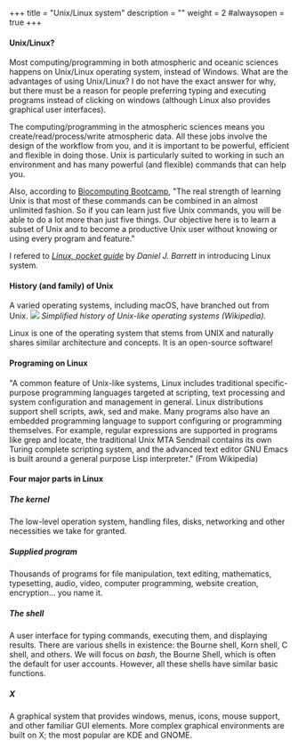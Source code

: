 +++
title = "Unix/Linux system"
description = ""
weight = 2
#alwaysopen = true
+++

#### Unix/Linux?
Most computing/programming in both atmospheric and oceanic sciences happens on Unix/Linux operating system, instead of Windows. What are the advantages of using Unix/Linux?
I do not have the exact answer for why, but there must be a reason for people preferring typing and executing programs instead of clicking on windows (although Linux also provides graphical user interfaces).

The computing/programming in the atmospheric sciences means you create/read/process/write atmospheric data. All these jobs involve the design of the workflow from you, and it is important to be powerful, efficient and flexible in doing those. Unix is particularly suited to working in such an environment and has many powerful (and flexible) commands that can help you.

Also, according to [Biocomputing Bootcamp](https://bioboot.github.io/web-2016/day1/),
"The real strength of learning Unix is that most of these commands can be combined in an almost unlimited fashion. So if you can learn just five Unix commands, you will be able to do a lot more than just five things. Our objective here is to learn a subset of Unix and to become a productive Unix user without knowing or using every program and feature."

I refered to [*Linux, pocket guide*](https://www.amazon.com/Linux-Pocket-Guide-Daniel-Barrett/dp/1449316697) by *Daniel J. Barrett* in introducing Linux system.

#### History (and family) of Unix
A varied operating systems, including macOS, have branched out from Unix.
![](../images/Unix_timeline.png?classes=border,shadow)
*Simplified history of Unix-like operating systems (Wikipedia).*

Linux is one of the operating system that stems from UNIX and naturally shares similar architecture and concepts. It is an open-source software!

#### Programing on Linux
"A common feature of Unix-like systems, Linux includes traditional specific-purpose programming languages targeted at scripting, text processing and system configuration and management in general. Linux distributions support shell scripts, awk, sed and make. Many programs also have an embedded programming language to support configuring or programming themselves. For example, regular expressions are supported in programs like grep and locate, the traditional Unix MTA Sendmail contains its own Turing complete scripting system, and the advanced text editor GNU Emacs is built around a general purpose Lisp interpreter." (From Wikipedia)

#### Four major parts in Linux
##### The kernel
The low-level operation system, handling files, disks, networking and other necessities we take for granted.
##### Supplied program
Thousands of programs for file manipulation, text editing, mathematics, typesetting, audio, video, computer programming, website creation, encryption... you name it.
##### The shell
A user interface for typing commands, executing them, and displaying results. There are various shells in existence: the Bourne shell, Korn shell, C shell, and others. We will focus on *bash*, the Bourne Shell, which is often the default for user accounts. However, all these shells have similar basic functions.
##### X
A graphical system that provides windows, menus, icons, mouse support, and other familiar GUI elements. More complex graphical environments are built on X; the most popular are KDE and GNOME. 
